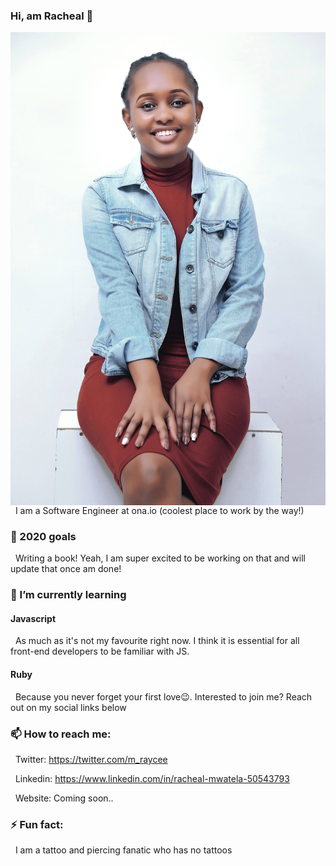 ### Hi, am Racheal 👋

<img align="left" src="https://github.com/RayceeM/RayceeM/blob/master/assets/images/IMG_20200803_131641.jpg" />

&nbsp; I am a Software Engineer at ona.io (coolest place to work by the way!)

### 🎯 2020 goals
&nbsp; Writing a book! Yeah, I am super excited to be working on that and will update that once am done!
 
 ### 🌱 I’m currently learning 
 #### Javascript
  &nbsp; As much as it's not my favourite right now. I think it is essential for all front-end developers to be familiar with JS.
 #### Ruby
 &nbsp; Because you never forget your first love😉. Interested to join me? Reach out on my social links below
 
 ### 📫 How to reach me:
 &nbsp; Twitter: https://twitter.com/m_raycee
 
 &nbsp; Linkedin: https://www.linkedin.com/in/racheal-mwatela-50543793
 
 &nbsp; Website: Coming soon..
 
 
 ### ⚡ Fun fact: 
 &nbsp; I am a tattoo and piercing fanatic who has no tattoos
